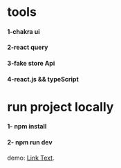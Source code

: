 
# tools
#### 1-chakra ui
#### 2-react query
#### 3-fake store Api
#### 4-react.js && typeScript

# run project locally
#### 1- npm install
#### 2- npm run dev

demo: [Link Text](https://cool-maamoul-8037a0.netlify.app/).
